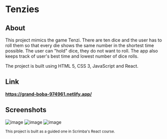 # Tenzies

## About

This project mimics the game Tenzi. There are ten dice and the user has to roll them so that every die shows the same number in the shortest time possible. The user can "hold" dice, they do not want to roll. The app also keeps track of user's best time and lowest number of dice rolls.


The project is built using HTML 5, CSS 3, JavaScript and React.

## Link

**https://grand-boba-974961.netlify.app/**

## Screenshots

![image](https://github.com/mrsklg/Tenzies/assets/100710286/ee21c736-bd22-41c6-be89-787ae8904ca2)
![image](https://github.com/mrsklg/Tenzies/assets/100710286/100bba59-9899-4c79-877a-8bea3d5e8bf2)
![image](https://github.com/mrsklg/Tenzies/assets/100710286/f0965bff-c68d-4823-9267-a2ec62c079cf)

<sub>This project is built as a guided one in Scrimba's React course.</sub>
